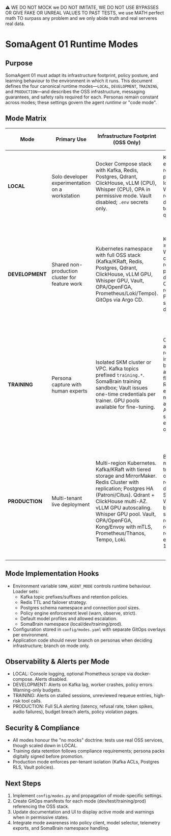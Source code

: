 ⚠️ WE DO NOT MOCK we DO NOT IMITATE, WE DO NOT USE BYPASSES OR GIVE FAKE OR UNREAL VALUES TO PAST TESTS, we use MATH perfect math TO surpass any problem and we only abide truth and real serveres real data.

# SomaAgent 01 Runtime Modes

## Purpose
SomaAgent 01 must adapt its infrastructure footprint, policy posture, and learning behaviour to the environment in which it runs. This document defines the four canonical runtime modes—`LOCAL`, `DEVELOPMENT`, `TRAINING`, and `PRODUCTION`—and describes the OSS infrastructure, messaging guarantees, and safety rails required for each. Personas remain constant across modes; these settings govern the agent *runtime* or "code mode".

## Mode Matrix

| Mode | Primary Use | Infrastructure Footprint (OSS Only) | Messaging & Offline Guarantees | Policy & Governance | Model Profiles / Learning |
|------|-------------|--------------------------------------|--------------------------------|----------------------|---------------------------|
| **LOCAL** | Solo developer experimentation on a workstation | Docker Compose stack with Kafka, Redis, Postgres, Qdrant, ClickHouse, vLLM (CPU), Whisper (CPU), OPA in permissive mode. Vault disabled; `.env` secrets only. | Kafka retains all events locally; requeue store persisted to local Postgres. Workers may restart without data loss. CLI tools to inspect queues. | Policy engine runs in "warn" mode. Logs every decision but allows fail-open to prevent blocking local work. | Default model profiles favour fast OSS models (Phi-3 Mini, Mistral 7B). Continuous learning enabled but scoped to local storage. |
| **DEVELOPMENT** | Shared non-production cluster for feature work | Kubernetes namespace with full OSS stack (Kafka/KRaft, Redis, Postgres, Qdrant, ClickHouse, vLLM GPU, Whisper GPU, Vault, OPA/OpenFGA, Prometheus/Loki/Tempo). GitOps via Argo CD. | Kafka retention ≥7 days; WebSocket/SSE clients auto-reconnect; DLQ pipeline for debugging. Offline states recorded in Postgres and surfaced in dashboards. | Policy engine runs in "observe" mode: warnings generated, decisions logged, optional manual enforcement. Vault-managed test secrets rotated regularly. | Model profiles allow small→large escalation; scoring telemetry recorded. Learning rate moderately constrained; writes go to SomaBrain DEV namespace. |
| **TRAINING** | Persona capture with human experts | Isolated SKM cluster or VPC. Kafka topics prefixed `training.*`. SomaBrain training sandbox; Vault issues one-time credentials per trainer. GPU pools available for fine-tuning. | Conversation and tool events recorded immutably; backlog allowed but flagged. Requeue entries must be manually acknowledged. Attachments stored in encrypted object storage. | Policy engine runs in strict guided mode: sensitive tools require explicit trainer approval. Training locks prevent automation outside the supervised session. All data tagged with session IDs. | Training persona learns continuously during session. After "Close Training", persona pack is synthesized, reviewed, and sealed. Automatic learning in production is constrained to configured adaptation weights for that persona. |
| **PRODUCTION** | Multi-tenant live deployment | Multi-region Kubernetes. Kafka/KRaft with tiered storage and MirrorMaker. Redis Cluster with replication; Postgres HA (Patroni/Citus). Qdrant + ClickHouse multi-AZ. vLLM GPU autoscaling. Whisper GPU pool. Vault, OPA/OpenFGA, Kong/Envoy with mTLS, Prometheus/Thanos, Tempo, Loki. | Bulletproof messaging: transactional outbox, DLQ, requeue dashboards, SLA monitoring. WebSocket/SSE buffering to survive worker restarts. Cross-region replication ensures RPO < 1 minute. | Policy engine enforced fail-closed. Blocks require signed overrides (recorded to audit). Secrets rotated via Vault; Kyverno/Falco enforce runtime policies. SOC2/SOX audit logs persisted. | Model profiles tuned per tenant/persona. High-cost models only used when scoring threshold met. Continuous learning limited to approved SomaBrain areas; adaptation metrics audited. |

## Mode Implementation Hooks
- Environment variable `SOMA_AGENT_MODE` controls runtime behaviour. Loader sets:
  - Kafka topic prefixes/suffixes and retention policies.
  - Redis TTL and failover strategy.
  - Postgres schema namespace and connection pool sizes.
  - Policy engine enforcement level (warn, observe, strict).
  - Default model profiles and allowed escalation.
  - SomaBrain namespace (local/dev/training/prod).
- Configuration stored in `config/modes.yaml` with separate GitOps overlays per environment.
- Application code should never branch on personas when deciding infrastructure; branch on mode only.

## Observability & Alerts per Mode
- LOCAL: Console logging, optional Prometheus scrape via docker-compose. Alerts disabled.
- DEVELOPMENT: Alerts on Kafka lag, worker crashes, policy errors. Warning-only budgets.
- TRAINING: Alerts on stalled sessions, unreviewed requeue entries, high-risk tool calls.
- PRODUCTION: Full SLA alerting (latency, refusal rate, token spikes, audio failures), budget breach alerts, policy violation pages.

## Security & Compliance
- All modes honour the "no mocks" doctrine: tests use real OSS services, though scaled down in LOCAL.
- Training data retention follows compliance requirements; persona packs digitally signed before promotion.
- Production mode enforces per-tenant isolation (Kafka ACLs, Postgres RLS, Vault policies).

## Next Steps
1. Implement `config/modes.py` and propagation of mode-specific settings.
2. Create GitOps manifests for each mode (dev/test/training/prod) referencing the OSS stack.
3. Update documentation and UI to display active mode and warnings when in permissive states.
4. Integrate mode awareness into policy client, model selector, telemetry exports, and SomaBrain namespace handling.
